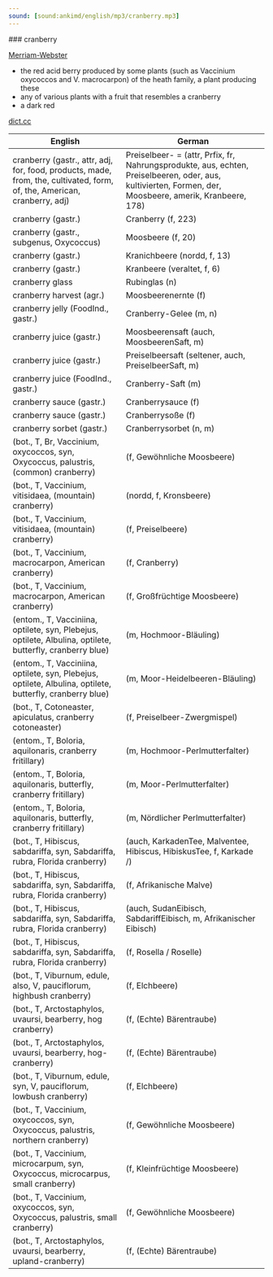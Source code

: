 ```yaml
---
sound: [sound:ankimd/english/mp3/cranberry.mp3]
---
```


\### cranberry

[Merriam-Webster](https://www.merriam-webster.com/dictionary/cranberry)

- the red acid berry produced by some plants (such as Vaccinium oxycoccos and V. macrocarpon) of the heath family, a plant producing these
- any of various plants with a fruit that resembles a cranberry
- a dark red

[dict.cc](https://www.dict.cc/cranberry)

| English        | German       |
| -------------- | ------------ |
| cranberry (gastr., attr, adj, for, food, products, made, from, the, cultivated, form, of, the, American, cranberry, adj) | Preiselbeer- = (attr, Prfix, fr, Nahrungsprodukte, aus, echten, Preiselbeeren, oder, aus, kultivierten, Formen, der, Moosbeere, amerik, Kranbeere, 178) |
| cranberry (gastr.) | Cranberry (f, 223) |
| cranberry (gastr., subgenus, Oxycoccus) | Moosbeere (f, 20) |
| cranberry (gastr.) | Kranichbeere (nordd, f, 13) |
| cranberry (gastr.) | Kranbeere (veraltet, f, 6) |
| cranberry glass | Rubinglas (n) |
| cranberry harvest (agr.) | Moosbeerenernte (f) |
| cranberry jelly (FoodInd., gastr.) | Cranberry-Gelee (m, n) |
| cranberry juice (gastr.) | Moosbeerensaft (auch, MoosbeerenSaft, m) |
| cranberry juice (gastr.) | Preiselbeersaft (seltener, auch, PreiselbeerSaft, m) |
| cranberry juice (FoodInd., gastr.) | Cranberry-Saft (m) |
| cranberry sauce (gastr.) | Cranberrysauce (f) |
| cranberry sauce (gastr.) | Cranberrysoße (f) |
| cranberry sorbet (gastr.) | Cranberrysorbet (n, m) |
|  (bot., T, Br, Vaccinium, oxycoccos, syn, Oxycoccus, palustris, (common) cranberry) |  (f, Gewöhnliche Moosbeere) |
|  (bot., T, Vaccinium, vitisidaea, (mountain) cranberry) |  (nordd, f, Kronsbeere) |
|  (bot., T, Vaccinium, vitisidaea, (mountain) cranberry) |  (f, Preiselbeere) |
|  (bot., T, Vaccinium, macrocarpon, American cranberry) |  (f, Cranberry) |
|  (bot., T, Vaccinium, macrocarpon, American cranberry) |  (f, Großfrüchtige Moosbeere) |
|  (entom., T, Vacciniina, optilete, syn, Plebejus, optilete, Albulina, optilete, butterfly, cranberry blue) |  (m, Hochmoor-Bläuling) |
|  (entom., T, Vacciniina, optilete, syn, Plebejus, optilete, Albulina, optilete, butterfly, cranberry blue) |  (m, Moor-Heidelbeeren-Bläuling) |
|  (bot., T, Cotoneaster, apiculatus, cranberry cotoneaster) |  (f, Preiselbeer-Zwergmispel) |
|  (entom., T, Boloria, aquilonaris, cranberry fritillary) |  (m, Hochmoor-Perlmutterfalter) |
|  (entom., T, Boloria, aquilonaris, butterfly, cranberry fritillary) |  (m, Moor-Perlmutterfalter) |
|  (entom., T, Boloria, aquilonaris, butterfly, cranberry fritillary) |  (m, Nördlicher Perlmutterfalter) |
|  (bot., T, Hibiscus, sabdariffa, syn, Sabdariffa, rubra, Florida cranberry) |  (auch, KarkadenTee, Malventee, Hibiscus, HibiskusTee, f, Karkade /) |
|  (bot., T, Hibiscus, sabdariffa, syn, Sabdariffa, rubra, Florida cranberry) |  (f, Afrikanische Malve) |
|  (bot., T, Hibiscus, sabdariffa, syn, Sabdariffa, rubra, Florida cranberry) |  (auch, SudanEibisch, SabdariffEibisch, m, Afrikanischer Eibisch) |
|  (bot., T, Hibiscus, sabdariffa, syn, Sabdariffa, rubra, Florida cranberry) |  (f, Rosella / Roselle) |
|  (bot., T, Viburnum, edule, also, V, pauciflorum, highbush cranberry) |  (f, Elchbeere) |
|  (bot., T, Arctostaphylos, uvaursi, bearberry, hog cranberry) |  (f, (Echte) Bärentraube) |
|  (bot., T, Arctostaphylos, uvaursi, bearberry, hog-cranberry) |  (f, (Echte) Bärentraube) |
|  (bot., T, Viburnum, edule, syn, V, pauciflorum, lowbush cranberry) |  (f, Elchbeere) |
|  (bot., T, Vaccinium, oxycoccos, syn, Oxycoccus, palustris, northern cranberry) |  (f, Gewöhnliche Moosbeere) |
|  (bot., T, Vaccinium, microcarpum, syn, Oxycoccus, microcarpus, small cranberry) |  (f, Kleinfrüchtige Moosbeere) |
|  (bot., T, Vaccinium, oxycoccos, syn, Oxycoccus, palustris, small cranberry) |  (f, Gewöhnliche Moosbeere) |
|  (bot., T, Arctostaphylos, uvaursi, bearberry, upland-cranberry) |  (f, (Echte) Bärentraube) |
